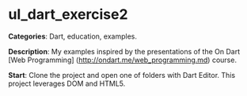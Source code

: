 # ul_dart_exercise2

**Categories**: Dart, education, examples.

**Description**:
My examples inspired by the presentations of the On Dart [Web Programming] (http://ondart.me/web_programming.md) course.

**Start**:
Clone the project and open one of folders with Dart Editor. 
This project leverages DOM and HTML5.







